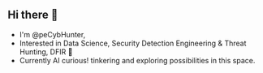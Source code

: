 ## Hi there 👋

<!--
**peCybHunter/peCybHunter** is a ✨ _special_ ✨ repository because its `README.md` (this file) appears on your GitHub profile.
-->

- I'm @peCybHunter,
- Interested in Data Science, Security Detection Engineering & Threat Hunting, DFIR 🙌
- Currently AI curious! tinkering and exploring possibilities in this space.
